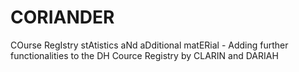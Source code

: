 # CORIANDER
COurse RegIstry stAtistics aNd aDditional matERial - Adding further functionalities to the DH Cource Registry by CLARIN and DARIAH
